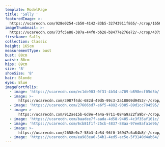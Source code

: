 ```yaml
---
template: ModelPage
title: 'Sally '
featuredImage: >-
  https://ucarecdn.com/928e0254-cb50-4142-83b5-32743911f865/-/crop/1650x891/0,0/-/preview/
imageThumbnail: >-
  https://ucarecdn.com/73fc5e88-387a-44f0-bb28-b8477e276e72/-/crop/437x705/127,74/-/preview/
firstName: Sally
collection: Classic
height: 165cm
measurementType: bust
bust: 88cm
waist: 80cm
hips: 89cm
size: '8'
shoeSize: '8'
hair: Blonde
eyes: Blue
imagePortfolio:
  - image: 'https://ucarecdn.com/ec1de903-0f31-4b34-a709-b898ecf05d5b/'
  - image: >-
      https://ucarecdn.com/3987f4dc-682d-49d5-99c3-2a18809d9453/-/crop/658x944/39,97/-/preview/
  - image: 'https://ucarecdn.com/27606bd7-e6f5-4882-9385-89d1cc704595/'
  - image: >-
      https://ucarecdn.com/912ae15b-6d9e-4a4a-9711-084a9a22fa9b/-/crop/733x1070/0,30/-/preview/
  - image: 'https://ucarecdn.com/baadee7f-aada-4d58-9405-4c3f35af161c/'
  - image: 'https://ucarecdn.com/6cb81f1f-25cb-4837-88aa-97ee8afa1e96/'
  - image: >-
      https://ucarecdn.com/2658e0c7-58b3-4e54-96f0-16947c6a84b8/-/crop/669x1092/64,0/-/preview/
  - image: 'https://ucarecdn.com/ea983ea6-54b1-4ed5-ac5e-5f3140d4ab64/'
---
```


